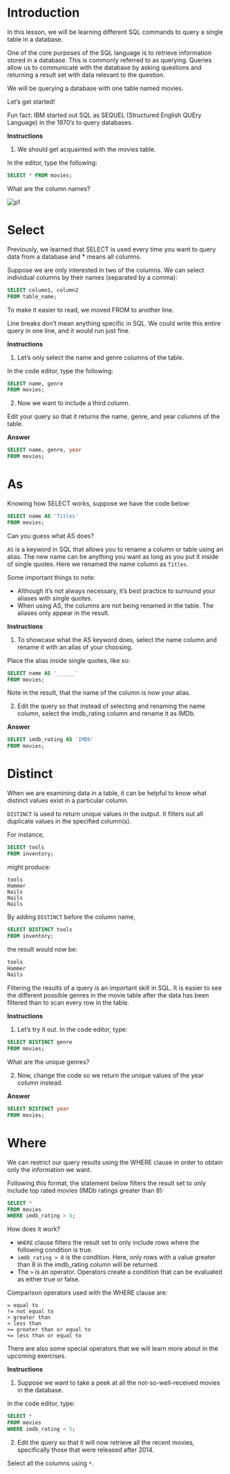 # Introduction
In this lesson, we will be learning different SQL commands to query a single table in a database.

One of the core purposes of the SQL language is to retrieve information stored in a database. This is commonly referred to as querying. Queries allow us to communicate with the database by asking questions and returning a result set with data relevant to the question.

We will be querying a database with one table named movies.

Let’s get started!

Fun fact: IBM started out SQL as SEQUEL (Structured English QUEry Language) in the 1970’s to query databases.

**Instructions**
1. We should get acquainted with the movies table.

In the editor, type the following:
```sql
SELECT * FROM movies;
```
What are the column names?

![p1](img/Queries-p1.jpg)

# Select
Previously, we learned that SELECT is used every time you want to query data from a database and * means all columns.

Suppose we are only interested in two of the columns. We can select individual columns by their names (separated by a comma):

```sql
SELECT column1, column2 
FROM table_name;
```

To make it easier to read, we moved FROM to another line.

Line breaks don’t mean anything specific in SQL. We could write this entire query in one line, and it would run just fine.

**Instructions**
1. Let’s only select the name and genre columns of the table.

In the code editor, type the following:
```sql
SELECT name, genre 
FROM movies;
```
2. Now we want to include a third column.

Edit your query so that it returns the name, genre, and year columns of the table.

**Answer**
```sql
SELECT name, genre, year 
FROM movies;
```
# As
Knowing how SELECT works, suppose we have the code below:
```sql
SELECT name AS 'Titles'
FROM movies;
```
Can you guess what AS does?

`AS` is a keyword in SQL that allows you to rename a column or table using an alias. The new name can be anything you want as long as you put it inside of single quotes. Here we renamed the name column as `Titles`.

Some important things to note:
- Although it’s not always necessary, it’s best practice to surround your aliases with single quotes.
- When using AS, the columns are not being renamed in the table. The aliases only appear in the result.

**Instructions**
1. To showcase what the AS keyword does, select the name column and rename it with an alias of your choosing.

Place the alias inside single quotes, like so:
```sql
SELECT name AS '______'
FROM movies;
```
Note in the result, that the name of the column is now your alias.

2. Edit the query so that instead of selecting and renaming the name column, select the imdb_rating column and rename it as IMDb.

**Answer**
```sql
SELECT imdb_rating AS 'IMDb'
FROM movies;
```

# Distinct
When we are examining data in a table, it can be helpful to know what distinct values exist in a particular column.

`DISTINCT` is used to return unique values in the output. It filters out all duplicate values in the specified column(s).

For instance,
```sql
SELECT tools 
FROM inventory;
```
might produce:
```
tools
Hammer
Nails
Nails
Nails
```
By adding `DISTINCT` before the column name,
```sql
SELECT DISTINCT tools 
FROM inventory;
```
the result would now be:
```sql
tools
Hammer
Nails
```

Filtering the results of a query is an important skill in SQL. It is easier to see the different possible genres in the movie table after the data has been filtered than to scan every row in the table.

**Instructions**
1. Let’s try it out. In the code editor, type:
```sql
SELECT DISTINCT genre 
FROM movies;
```
What are the unique genres?

2. Now, change the code so we return the unique values of the year column instead.

**Answer**
```sql
SELECT DISTINCT year 
FROM movies;
```

# Where
We can restrict our query results using the WHERE clause in order to obtain only the information we want.

Following this format, the statement below filters the result set to only include top rated movies (IMDb ratings greater than 8):
```sql
SELECT *
FROM movies
WHERE imdb_rating > 8;
```
How does it work?
- `WHERE` clause filters the result set to only include rows where the following condition is true.
- `imdb_rating > 8` is the condition. Here, only rows with a value greater than 8 in the imdb_rating column will be returned.
- The `>` is an operator. Operators create a condition that can be evaluated as either true or false.

Comparison operators used with the WHERE clause are:
```
= equal to
!= not equal to
> greater than
< less than
>= greater than or equal to
<= less than or equal to
```

There are also some special operators that we will learn more about in the upcoming exercises.

**Instructions**
1. Suppose we want to take a peek at all the not-so-well-received movies in the database.

In the code editor, type:
```sql
SELECT * 
FROM movies 
WHERE imdb_rating < 5;
```
2. Edit the query so that it will now retrieve all the recent movies, specifically those that were released after 2014.

Select all the columns using `*`.

